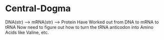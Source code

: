 # Central-Dogma
DNA(str) --> mRNA(str) --> Protein
Have Worked out from DNA to mRNA to tRNA
Now need to figure out how to turn the tRNA anticodon into Amino Acids like Valine, etc. 
